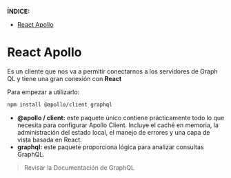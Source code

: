 **ÍNDICE:**

- [React Apollo](#react-apollo)

# React Apollo

Es un cliente que nos va a permitir conectarnos a los servidores de Graph QL y tiene una gran conexión con **React**

Para empezar a utilizarlo:

```bash
npm install @apollo/client graphql
```

- **@apollo / client:** este paquete único contiene prácticamente todo lo que necesita para configurar Apollo Client. Incluye el caché en memoria, la administración del estado local, el manejo de errores y una capa de vista basada en React.
- **graphql:** este paquete proporciona lógica para analizar consultas GraphQL.

> Revisar la Documentación de GraphQL
